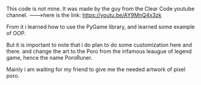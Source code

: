 This code is not mine. It was made by the guy from the Clear Code youtube channel.
--->here is the link: https://youtu.be/AY9MnQ4x3zk

From it i learned how to use the PyGame library, and learned some example of OOP.

But it is important to note that i do plan to do some customization here and there. and change the art to the Poro from the infamous leaugue of legend game, hence the name PoroRuner.

Mainly i am waiting for my friend to give me the needed artwork of pixel poro.